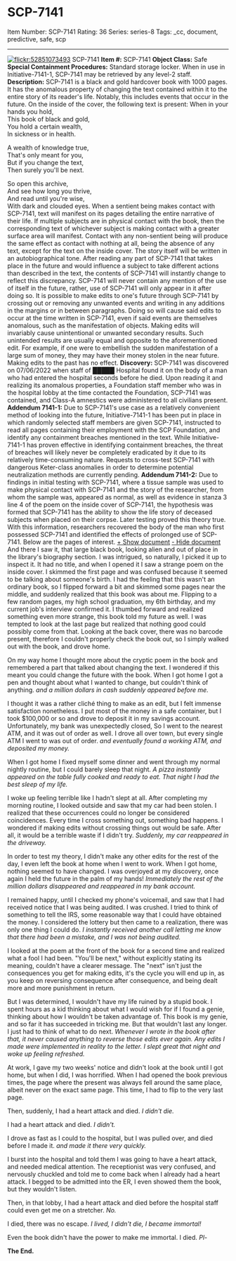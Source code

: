 # SCP-7141
Item Number: SCP-7141
Rating: 36
Series: series-8
Tags: _cc, document, predictive, safe, scp

---

[![flickr:52851073493](https://farm66.static.flickr.com/65535/52851073493_a8471253cb.jpg)](https://www.flickr.com/photos/198191555@N07/52851073493/)
SCP-7141
**Item #:** SCP-7141
**Object Class:** Safe
**Special Containment Procedures:** Standard storage locker. When in use in Initiative-7141-1, SCP-7141 may be retrieved by any level-2 staff.
**Description:** SCP-7141 is a black and gold hardcover book with 1000 pages. It has the anomalous property of changing the text contained within it to the entire story of its reader's life. Notably, this includes events that occur in the future.
On the inside of the cover, the following text is present:
When in your hands you hold,  
This book of black and gold,  
You hold a certain wealth,  
In sickness or in health.  
  
A wealth of knowledge true,  
That's only meant for you,  
But if you change the text,  
Then surely you'll be next.  
  
So open this archive,  
And see how long you thrive,  
And read until you're wise,  
With dark and clouded eyes.
When a sentient being makes contact with SCP-7141, text will manifest on its pages detailing the entire narrative of their life. If multiple subjects are in physical contact with the book, then the corresponding text of whichever subject is making contact with a greater surface area will manifest. Contact with any non-sentient being will produce the same effect as contact with nothing at all, being the absence of any text, except for the text on the inside cover. The story itself will be written in an autobiographical tone.
After reading any part of SCP-7141 that takes place in the future and would influence a subject to take different actions than described in the text, the contents of SCP-7141 will instantly change to reflect this discrepancy. SCP-7141 will never contain any mention of the use of itself in the future, rather, use of SCP-7141 will only appear in it after doing so.
It is possible to make edits to one's future through SCP-7141 by crossing out or removing any unwanted events and writing in any additions in the margins or in between paragraphs. Doing so will cause said edits to occur at the time written in SCP-7141, even if said events are themselves anomalous, such as the manifestation of objects. Making edits will invariably cause unintentional or unwanted secondary results. Such unintended results are usually equal and opposite to the aforementioned edit. For example, if one were to embellish the sudden manifestation of a large sum of money, they may have their money stolen in the near future. Making edits to the past has no effect.
**Discovery:** SCP-7141 was discovered on 07/06/2022 when staff of █████ Hospital found it on the body of a man who had entered the hospital seconds before he died. Upon reading it and realizing its anomalous properties, a Foundation staff member who was in the hospital lobby at the time contacted the Foundation, SCP-7141 was contained, and Class-A amnestics were administered to all civilians present.
**Addendum 7141-1:** Due to SCP-7141's use case as a relatively convenient method of looking into the future, Initiative-7141-1 has been put in place in which randomly selected staff members are given SCP-7141, instructed to read all pages containing their employment with the SCP Foundation, and identify any containment breaches mentioned in the text. While Initiative-7141-1 has proven effective in identifying containment breaches, the threat of breaches will likely never be completely eradicated by it due to its relatively time-consuming nature.
Requests to cross-test SCP-7141 with dangerous Keter-class anomalies in order to determine potential neutralization methods are currently pending.
**Addendum 7141-2:** Due to findings in initial testing with SCP-7141, where a tissue sample was used to make physical contact with SCP-7141 and the story of the researcher, from whom the sample was, appeared as normal, as well as evidence in stanza 3 line 4 of the poem on the inside cover of SCP-7141, the hypothesis was formed that SCP-7141 has the ability to show the life story of deceased subjects when placed on their corpse. Later testing proved this theory true. With this information, researchers recovered the body of the man who first possessed SCP-7141 and identified the effects of prolonged use of SCP-7141. Below are the pages of interest.
[\+ Show document](javascript:;)
[\- Hide document](javascript:;)
And there I saw it, that large black book, looking alien and out of place in the library's biography section. I was intrigued, so naturally, I picked it up to inspect it. It had no title, and when I opened it I saw a strange poem on the inside cover. I skimmed the first page and was confused because it seemed to be talking about someone's birth. I had the feeling that this wasn't an ordinary book, so I flipped forward a bit and skimmed some pages near the middle, and suddenly realized that this book was about me. Flipping to a few random pages, my high school graduation, my 6th birthday, and my current job's interview confirmed it. I thumbed forward and realized something even more strange, this book told my future as well. I was tempted to look at the last page but realized that nothing good could possibly come from that. Looking at the back cover, there was no barcode present, therefore I couldn't properly check the book out, so I simply walked out with the book, and drove home.  
  
On my way home I thought more about the cryptic poem in the book and remembered a part that talked about changing the text. I wondered if this meant you could change the future with the book. When I got home I got a pen and thought about what I wanted to change, but couldn't think of anything. _and a million dollars in cash suddenly appeared before me._  
  
I thought it was a rather cliché thing to make as an edit, but I felt immense satisfaction nonetheless. I put most of the money in a safe container, but I took $100,000 or so and drove to deposit it in my savings account. Unfortunately, my bank was unexpectedly closed, So I went to the nearest ATM, and it was out of order as well. I drove all over town, but every single ATM I went to was out of order. _and eventually found a working ATM, and deposited my money._  
  
When I got home I fixed myself some dinner and went through my normal nightly routine, but I could barely sleep that night. _A pizza instantly appeared on the table fully cooked and ready to eat. That night I had the best sleep of my life._  
  
I woke up feeling terrible like I hadn't slept at all. After completing my morning routine, I looked outside and saw that my car had been stolen. I realized that these occurrences could no longer be considered coincidences. Every time I cross something out, something bad happens. I wondered if making edits without crossing things out would be safe. After all, it would be a terrible waste if I didn't try. _Suddenly, my car reappeared in the driveway._  
  
In order to test my theory, I didn't make any other edits for the rest of the day, I even left the book at home when I went to work. When I got home, nothing seemed to have changed. I was overjoyed at my discovery, once again I held the future in the palm of my hands! _Immediately the rest of the million dollars disappeared and reappeared in my bank account._  
  
I remained happy, until I checked my phone's voicemail, and saw that I had received notice that I was being audited. I was crushed. I tried to think of something to tell the IRS, some reasonable way that I could have obtained the money. I considered the lottery but then came to a realization, there was only one thing I could do. _I instantly received another call letting me know that there had been a mistake, and I was not being audited._  
  
I looked at the poem at the front of the book for a second time and realized what a fool I had been. "You'll be next," without explicitly stating its meaning, couldn't have a clearer message. The "next" isn't just the consequences you get for making edits, it's the cycle you will end up in, as you keep on reversing consequence after consequence, and being dealt more and more punishment in return.  
  
But I was determined, I wouldn't have my life ruined by a stupid book. I spent hours as a kid thinking about what I would wish for if I found a genie, thinking about how I wouldn't be taken advantage of. This book is my genie, and so far it has succeeded in tricking me. But that wouldn't last any longer. I just had to think of what to do next. _Whenever I wrote in the book after that, it never caused anything to reverse those edits ever again. Any edits I made were implemented in reality to the letter. I slept great that night and woke up feeling refreshed._  
  
At work, I gave my two weeks' notice and didn't look at the book until I got home, but when I did, I was horrified. When I had opened the book previous times, the page where the present was always fell around the same place, albeit never on the exact same page. This time, I had to flip to the very last page.  
  
Then, suddenly, I had a heart attack and died. _I didn't die._  
  
I had a heart attack and died. _I didn't._  
  
I drove as fast as I could to the hospital, but I was pulled over, and died before I made it. _and made it there very quickly._  
  
I burst into the hospital and told them I was going to have a heart attack, and needed medical attention. The receptionist was very confused, and nervously chuckled and told me to come back when I already had a heart attack. I begged to be admitted into the ER, I even showed them the book, but they wouldn't listen.  
  
Then, in that lobby, I had a heart attack and died before the hospital staff could even get me on a stretcher. _No._  
  
I died, there was no escape. _I lived, I didn't die, I became immortal!_  
  
Even the book didn't have the power to make me immortal. I died. _Pl-_  
  

**The End.**